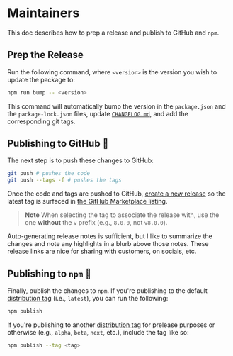 # Maintainers

This doc describes how to prep a release and publish to GitHub and `npm`.

## Prep the Release

Run the following command, where `<version>` is the version you wish to update the package to:

```sh
npm run bump -- <version>
```

This command will automatically bump the version in the `package.json` and the `package-lock.json` files, update [`CHANGELOG.md`](./CHANGELOG.md), and add the corresponding git tags.

## Publishing to GitHub :octopus:

The next step is to push these changes to GitHub:

```sh
git push # pushes the code
git push --tags -f # pushes the tags
```

Once the code and tags are pushed to GitHub, [create a new release](https://docs.github.com/en/repositories/releasing-projects-on-github/managing-releases-in-a-repository#creating-a-release) so the latest tag is surfaced in [the GitHub Marketplace listing](https://github.com/marketplace/actions/rdme-sync-to-readme).

> **Note**
> When selecting the tag to associate the release with, use the one **without** the `v` prefix (e.g., `8.0.0`, not `v8.0.0`).

Auto-generating release notes is sufficient, but I like to summarize the changes and note any highlights in a blurb above those notes. These release links are nice for sharing with customers, on socials, etc.

## Publishing to `npm` :rocket:

Finally, publish the changes to `npm`. If you're publishing to the default [distribution tag](https://docs.npmjs.com/adding-dist-tags-to-packages) (i.e., `latest`), you can run the following:

```sh
npm publish
```

If you're publishing to another [distribution tag](https://docs.npmjs.com/adding-dist-tags-to-packages) for prelease purposes or otherwise (e.g., `alpha`, `beta`, `next`, etc.), include the tag like so:

```sh
npm publish --tag <tag>
```
